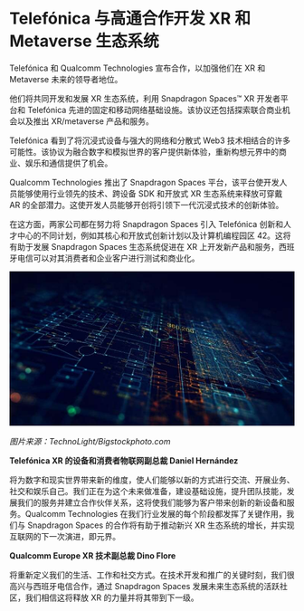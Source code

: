 # Telefónica 与高通合作开发 XR 和 Metaverse 生态系统




Telefónica 和 Qualcomm Technologies 宣布合作，以加强他们在 XR 和 Metaverse 未来的领导者地位。 

他们将共同开发和发展 XR 生态系统，利用 Snapdragon Spaces™ XR 开发者平台和 Telefónica 先进的固定和移动网络基础设施。该协议还包括探索联合商业机会以及推出 XR/metaverse 产品和服务。

Telefónica 看到了将沉浸式设备与强大的网络和分散式 Web3 技术相结合的许多可能性。该协议为融合数字和模拟世界的客户提供新体验，重新构想元界中的商业、娱乐和通信提供了机会。

Qualcomm Technologies 推出了 Snapdragon Spaces 平台，该平台使开发人员能够使用行业领先的技术、跨设备 SDK 和开放式 XR 生态系统来释放可穿戴 AR 的全部潜力。这使开发人员能够开创将引领下一代沉浸式技术的创新体验。

在这方面，两家公司都在努力将 Snapdragon Spaces 引入 Telefónica 创新和人才中心的不同计划，例如其核心和开放式创新计划以及计算机编程园区 42。这将有助于发展 Snapdragon Spaces 生态系统促进在 XR 上开发新产品和服务，西班牙电信可以对其消费者和企业客户进行测试和商业化。

![Telefónica 与高通合作开发 XR &  元界生态系统](16.jpg)

*图片来源：TechnoLight/Bigstockphoto.com*



**Telefónica XR 的设备和消费者物联网副总裁 Daniel Hernández**

将为数字和现实世界带来新的维度，使人们能够以新的方式进行交流、开展业务、社交和娱乐自己。我们正在为这个未来做准备，建设基础设施，提升团队技能，发展我们的服务并建立合作伙伴关系，这将使我们能够为客户带来创新的新设备和服务。Qualcomm Technologies 在我们行业发展的每个阶段都发挥了关键作用，我们与 Snapdragon Spaces 的合作将有助于推动新兴 XR 生态系统的增长，并实现互联网的下一次演进，即元界。

**Qualcomm Europe XR 技术副总裁 Dino Flore**

将重新定义我们的生活、工作和社交方式。在技术开发和推广的关键时刻，我们很高兴与西班牙电信合作，通过 Snapdragon Spaces 发展未来生态系统的活跃社区，我们相信这将释放 XR 的力量并将其带到下一级。
